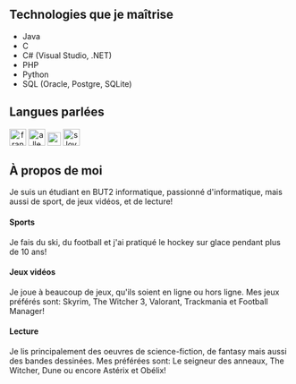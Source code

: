 ## Technologies que je maîtrise

- Java
- C
- C# (Visual Studio, .NET)
- PHP
- Python
- SQL (Oracle, Postgre, SQLite)

## Langues parlées
<p align="center" style="display: inline;">
    <a href="https://www.transifex.com/aimeos/"><img src="https://flagicons.lipis.dev/flags/4x3/fr.svg" title="francais" width="30"></a>
    <a href="https://www.transifex.com/aimeos/"><img src="https://flagicons.lipis.dev/flags/4x3/de.svg" title="allemand" width="30"></a>
    <a href="https://www.transifex.com/aimeos/"><img src="https://flagicons.lipis.dev/flags/4x3/us.svg" title="anglais" width="24"></a>
    <a href="https://www.transifex.com/aimeos/"><img src="https://flagicons.lipis.dev/flags/4x3/sk.svg" title="slovaque" width="30"></a>


</p>

## À propos de moi

Je suis un étudiant en BUT2 informatique, passionné d'informatique, mais aussi de sport, de jeux vidéos, et de lecture! 

#### Sports
Je fais du ski, du football et j'ai pratiqué le hockey sur glace pendant plus de 10 ans!

#### Jeux vidéos
Je joue à beaucoup de jeux, qu'ils soient en ligne ou hors ligne. Mes jeux préférés sont: Skyrim, The Witcher 3, Valorant, Trackmania et Football Manager!

#### Lecture
Je lis principalement des oeuvres de science-fiction, de fantasy mais aussi des bandes dessinées. Mes préférées sont: Le seigneur des anneaux, The Witcher, Dune ou encore Astérix et Obélix!

<!--
**ferencz49/ferencz49** is a ✨ _special_ ✨ repository because its `README.md` (this file) appears on your GitHub profile.

Here are some ideas to get you started:

- 🔭 I’m currently working on ...
- 🌱 I’m currently learning ...
- 👯 I’m looking to collaborate on ...
- 🤔 I’m looking for help with ...
- 💬 Ask me about ...
- 📫 How to reach me: ...
- 😄 Pronouns: ...
- ⚡ Fun fact: ...
-->
